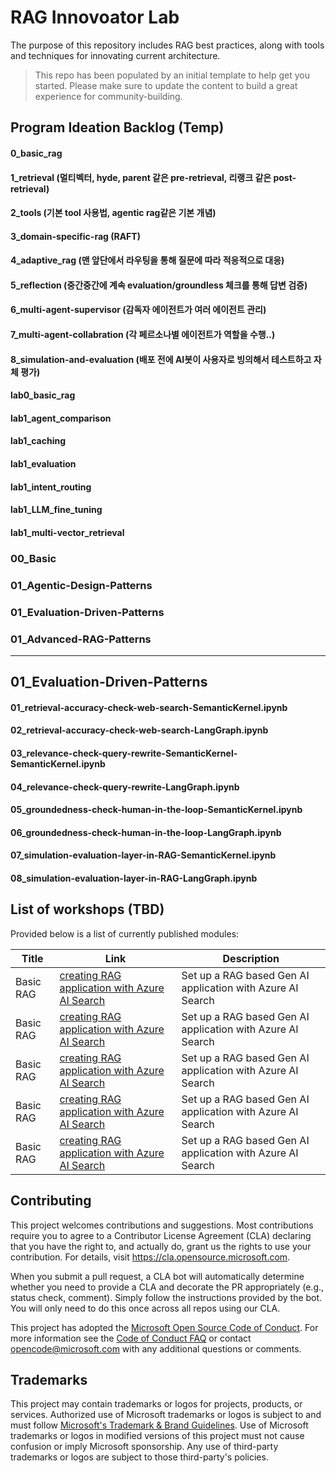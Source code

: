 # RAG Innovoator Lab
The purpose of this repository includes RAG best practices, along with tools and techniques for innovating current architecture.

> This repo has been populated by an initial template to help get you started. Please
> make sure to update the content to build a great experience for community-building.

## Program Ideation Backlog (Temp)
#### 0_basic_rag
#### 1_retrieval (멀티벡터, hyde, parent 같은 pre-retrieval, 리랭크 같은 post-retrieval)
#### 2_tools (기본 tool 사용법, agentic rag같은 기본 개념)
#### 3_domain-specific-rag (RAFT)
#### 4_adaptive_rag (맨 앞단에서 라우팅을 통해 질문에 따라 적응적으로 대응)
#### 5_reflection (중간중간에 계속 evaluation/groundless 체크를 통해 답변 검증)
#### 6_multi-agent-supervisor (감독자 에이전트가 여러 에이전트 관리)
#### 7_multi-agent-collabration (각 페르소나별 에이전트가 역할을 수행..)
#### 8_simulation-and-evaluation (배포 전에 AI봇이 사용자로 빙의해서 테스트하고 자체 평가)


#### lab0_basic_rag
#### lab1_agent_comparison
#### lab1_caching
#### lab1_evaluation
#### lab1_intent_routing
#### lab1_LLM_fine_tuning
#### lab1_multi-vector_retrieval

### 00_Basic
### 01_Agentic-Design-Patterns
### 01_Evaluation-Driven-Patterns
### 01_Advanced-RAG-Patterns

----------------------------------------------------------------------------------------
## 01_Evaluation-Driven-Patterns 
#### 01_retrieval-accuracy-check-web-search-SemanticKernel.ipynb 
#### 02_retrieval-accuracy-check-web-search-LangGraph.ipynb 
#### 03_relevance-check-query-rewrite-SemanticKernel-SemanticKernel.ipynb
#### 04_relevance-check-query-rewrite-LangGraph.ipynb
#### 05_groundedness-check-human-in-the-loop-SemanticKernel.ipynb
#### 06_groundedness-check-human-in-the-loop-LangGraph.ipynb
#### 07_simulation-evaluation-layer-in-RAG-SemanticKernel.ipynb
#### 08_simulation-evaluation-layer-in-RAG-LangGraph.ipynb


## List of workshops (TBD)

Provided below is a list of currently published modules:

| Title  | Link | Description      |
|-------|-----|-----------|
| Basic RAG | [creating RAG application with Azure AI Search](https://github.com/Azure/rag-innovator-lab)  | Set up a RAG based Gen AI application with Azure AI Search  |
| Basic RAG | [creating RAG application with Azure AI Search](https://github.com/Azure/rag-innovator-lab)  | Set up a RAG based Gen AI application with Azure AI Search  |
| Basic RAG | [creating RAG application with Azure AI Search](https://github.com/Azure/rag-innovator-lab)  | Set up a RAG based Gen AI application with Azure AI Search  |
| Basic RAG | [creating RAG application with Azure AI Search](https://github.com/Azure/rag-innovator-lab)  | Set up a RAG based Gen AI application with Azure AI Search  |
| Basic RAG | [creating RAG application with Azure AI Search](https://github.com/Azure/rag-innovator-lab)  | Set up a RAG based Gen AI application with Azure AI Search  |


## Contributing

This project welcomes contributions and suggestions.  Most contributions require you to agree to a
Contributor License Agreement (CLA) declaring that you have the right to, and actually do, grant us
the rights to use your contribution. For details, visit https://cla.opensource.microsoft.com.

When you submit a pull request, a CLA bot will automatically determine whether you need to provide
a CLA and decorate the PR appropriately (e.g., status check, comment). Simply follow the instructions
provided by the bot. You will only need to do this once across all repos using our CLA.

This project has adopted the [Microsoft Open Source Code of Conduct](https://opensource.microsoft.com/codeofconduct/).
For more information see the [Code of Conduct FAQ](https://opensource.microsoft.com/codeofconduct/faq/) or
contact [opencode@microsoft.com](mailto:opencode@microsoft.com) with any additional questions or comments.

## Trademarks

This project may contain trademarks or logos for projects, products, or services. Authorized use of Microsoft 
trademarks or logos is subject to and must follow 
[Microsoft's Trademark & Brand Guidelines](https://www.microsoft.com/en-us/legal/intellectualproperty/trademarks/usage/general).
Use of Microsoft trademarks or logos in modified versions of this project must not cause confusion or imply Microsoft sponsorship.
Any use of third-party trademarks or logos are subject to those third-party's policies.
